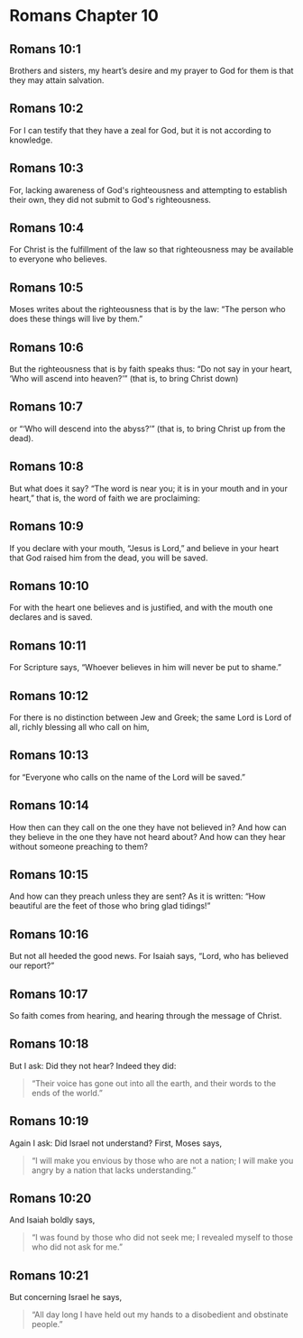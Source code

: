 # Romans Chapter 10

## Romans 10:1

Brothers and sisters, my heart’s desire and my prayer to God for them is that they may attain salvation.

## Romans 10:2

For I can testify that they have a zeal for God, but it is not according to knowledge.

## Romans 10:3

For, lacking awareness of God's righteousness and attempting to establish their own, they did not submit to God's righteousness.

## Romans 10:4

For Christ is the fulfillment of the law so that righteousness may be available to everyone who believes.

## Romans 10:5

Moses writes about the righteousness that is by the law: “The person who does these things will live by them.”

## Romans 10:6

But the righteousness that is by faith speaks thus: “Do not say in your heart, ‘Who will ascend into heaven?’” (that is, to bring Christ down)

## Romans 10:7

or “‘Who will descend into the abyss?’” (that is, to bring Christ up from the dead).

## Romans 10:8

But what does it say? “The word is near you; it is in your mouth and in your heart,” that is, the word of faith we are proclaiming:

## Romans 10:9

If you declare with your mouth, “Jesus is Lord,” and believe in your heart that God raised him from the dead, you will be saved.

## Romans 10:10

For with the heart one believes and is justified, and with the mouth one declares and is saved.

## Romans 10:11

For Scripture says, “Whoever believes in him will never be put to shame.”

## Romans 10:12

For there is no distinction between Jew and Greek; the same Lord is Lord of all, richly blessing all who call on him,

## Romans 10:13

for “Everyone who calls on the name of the Lord will be saved.”

## Romans 10:14

How then can they call on the one they have not believed in? And how can they believe in the one they have not heard about? And how can they hear without someone preaching to them?

## Romans 10:15

And how can they preach unless they are sent? As it is written: “How beautiful are the feet of those who bring glad tidings!”

## Romans 10:16

But not all heeded the good news. For Isaiah says, “Lord, who has believed our report?”

## Romans 10:17

So faith comes from hearing, and hearing through the message of Christ.

## Romans 10:18

But I ask: Did they not hear? Indeed they did:

> “Their voice has gone out into all the earth,
> and their words to the ends of the world.”

## Romans 10:19

Again I ask: Did Israel not understand? First, Moses says,

> “I will make you envious by those who are not a nation;
> I will make you angry by a nation that lacks understanding.”

## Romans 10:20

And Isaiah boldly says,

> “I was found by those who did not seek me;
> I revealed myself to those who did not ask for me.”

## Romans 10:21

But concerning Israel he says,

> “All day long I have held out my hands
> to a disobedient and obstinate people.”
